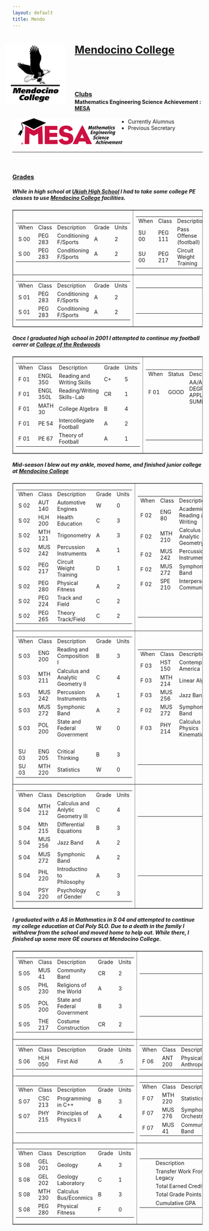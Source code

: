 ```yaml
---
layout: default
title: Mendo
---
```


<style>
ul {
	margin-left: 95px;
}
ul ul {
	margin: 0 0 0 45px;
}
hr, h3 {
	margin-top: 55px;
}
h4 {
	margin-top: -15px;
}
img.project-icon {
	border: none;
	float: left;
	height: 70px;
}
</style>

<div class="span12" stlye="margin-bottom:25px">
  <img src="media/images/mendo.png" style="float:left; margin: 0px 25px 25px -20px"/>
  <h1> <a target="_blank" href="http://mendocino.edu">Mendocino College</a> </h1>
</div>
<br/>

### [Clubs]()

#### Mathematics Engineering Science Achievement : [MESA](http://www2.mendocino.edu/mesa/)

<img src="media/images/MESA-official.png" class="project-icon"/>

* Currently Alumnus
* Previous Secretary

---

### [Grades]()
##### While in high school at [Ukiah High School](http://www.edline.net/pages/Ukiah_High) I had to take some college PE classes to use [Mendocino College](http://mendocino.edu") facilities.

<table  border="1" frame="box" width="100%" class="table">
	<tr>
		<td width="525">
			<table>
				<tr>							
					<td>When</td><td>Class</td><td width="300">Description</td><td>Grade</td><td>Units</td>
				</tr>
				<tr>
					<td>S 00</td><td>PEG 283</td><td>Conditioning F/Sports</td><td>A</td><td>2</td>
				</tr>
				<tr>
					<td>S 00</td><td>PEG 283</td><td>Conditioning F/Sports</td><td>A</td><td>2</td>
				</tr>
			</table>
		</td>
		<td width="525">
			<table>
				<tr>
					<td>When</td><td>Class</td><td width="300">Description</td><td>Grade</td><td>Units</td>
				</tr>
				<tr>
					<td>SU 00</td><td>PEG 111</td><td>Pass Offense (football)</td><td>A</td><td>1</td>
				</tr>
				<tr>
					<td>SU 00</td><td>PEG 217</td><td>Circuit Weight Training</td><td>A</td><td>1</td>
				</tr>
			</table>
		</td>
	</tr>
	<tr>
		<td width="525">
			<table>
				<tr>
					<td>When</td><td>Class</td><td width="300">Description</td><td>Grade</td><td>Units</td>
				</tr>
				<tr>
					<td>S 01</td><td>PEG 283</td><td>Conditioning F/Sports</td><td>A</td><td>2</td>
				</tr>
				<tr>
					<td>S 01</td><td>PEG 283</td><td>Conditioning F/Sports</td><td>A</td><td>2</td>
				</tr>
			</table>
		</td>
		<td width="525">
			<table>
				<tr>
					<td>&nbsp;</td><td>&nbsp;</td><td width="300">&nbsp;</td><td>&nbsp;</td><td>&nbsp;</td>
				</tr>
				<tr>
					<td>&nbsp;</td><td>&nbsp;</td><td>&nbsp;</td><td>&nbsp;</td><td>&nbsp;</td>
				</tr>
				<tr>
					<td>&nbsp;</td><td>&nbsp;</td><td>&nbsp;</td><td>&nbsp;</td><td>&nbsp;</td>
				</tr>
			</table>
		</td>
	</tr>
</table>

##### Once I graduated high school in 2001 I attempted to continue my football carrer at [College of the Redwoods](http://www.redwoods.edu/)

<table border="1" frame="box" width="100%" class="table">
	<tr>
		<td width="525">
			<table>
				<tr>
					<td>When</td><td>Class</td><td width="300">Description</td><td>Grade</td><td>Units</td>
				</tr>
				<tr>
					<td>F 01</td><td>ENGL 350</td><td>Reading and Writing Skills</td><td>C+</td><td>5</td>
				</tr>
				<tr>
					<td>F 01</td><td>ENGL 350L</td><td>Reading/Writing Skills-Lab</td><td>CR</td><td>1</td>
				</tr>
				<tr>
					<td>F 01</td><td>MATH 30</td><td>College Algebra </td><td>B</td><td>4</td>
				</tr>
				<tr>
					<td>F 01</td><td>PE 54</td><td>Intercollegiate Football</td><td>A</td><td>2</td>
				</tr>
				<tr>
					<td>F 01</td><td>PE 67</td><td>Theory of Football</td><td>A</td><td>1</td>
				</tr>
			</table>
		</td>
		<td width="525">
			<table>
				<tr>
					<td>When</td><td>Status</td><td width="300">Description</td><td>GPA</td><td>Units</td>
				</tr>
				<tr>
					<td>F 01</td><td>GOOD</td><td>AA/AS DEGREE APPLICABLE SUMMARY</td><td>3.429</td><td>24.00</td>
				</tr>
				<tr>
					<td>&nbsp;</td><td>&nbsp;</td><td>&nbsp;</td><td>&nbsp;</td><td>&nbsp;</td>
				</tr>
				<tr>
					<td>&nbsp;</td><td>&nbsp;</td><td>&nbsp;</td><td>&nbsp;</td><td>&nbsp;</td>
				</tr>
				<tr>
					<td>&nbsp;</td><td>&nbsp;</td><td>&nbsp;</td><td>&nbsp;</td><td>&nbsp;</td>
				</tr>
				<tr>
					<td>&nbsp;</td><td>&nbsp;</td><td>&nbsp;</td><td>&nbsp;</td><td>&nbsp;</td>
				</tr>
			</table>
		</td>
	</tr>
</table>

##### Mid-season I blew out my ankle, moved home, and finished junior college at [Mendocino College](http://mendocino.edu")

<table border="1" frame="box" width="100%" class="table">
	<tr>
		<td width="525">
			<table>
				<tr>							
					<td>When</td><td>Class</td><td width="300">Description</td><td>Grade</td><td>Units</td>
				</tr>
				<tr>
					<td>S 02</td><td>AUT 140</td><td>Automotive Engines</td><td>W</td><td>0</td>
				</tr>
				<tr>
					<td>S 02</td><td>HLH 200</td><td>Health Education</td><td>C</td><td>3</td>
				</tr>
				<tr>
					<td>S 02</td><td>MTH 121</td><td>Trigonometry</td><td>A</td><td>3</td>
				</tr>
				<tr>
					<td>S 02</td><td>MUS 242</td><td>Percussion Instruments</td><td>A</td><td>1</td>
				</tr>				
				<tr>
					<td>S 02</td><td>PEG 217</td><td>Circuit Weight Training</td><td>D</td><td>1</td>
				</tr>
				<tr>
					<td>S 02</td><td>PEG 280</td><td>Physical Fitness</td><td>A</td><td>2</td>
				</tr>
				<tr>
					<td>S 02</td><td>PEG 224</td><td>Track and Field</td><td>C</td><td>2</td>
				</tr>
				<tr>
					<td>S 02</td><td>PEG 265</td><td>Theory Track/Field</td><td>C</td><td>2</td>
				</tr>
			</table>
		</td>
		<td width="525">
			<table>
				<tr>
					<td>When</td><td>Class</td><td width="300">Description</td><td>Grade</td><td>Units</td>
				</tr>
				<tr>
					<td>F 02</td><td>ENG 80</td><td>Academic Reading and Writing</td><td>B</td><td>3</td>
				</tr>
				<tr>
					<td>F 02</td><td>MTH 210</td><td>Calculus and Analytic Geometry I</td><td>C</td><td>4</td>
				</tr>
				<tr>
					<td>F 02</td><td>MUS 242</td><td>Percussion Instruments</td><td>A</td><td>1</td>
				</tr>
				<tr>
					<td>F 02</td><td>MUS 272</td><td>Symphonic Band</td><td>A</td><td>2</td>
				</tr>
				<tr>
					<td>F 02</td><td>SPE 210</td><td>Interpersonal Communication</td><td>B</td><td>3</td>
				</tr>
				<tr>
					<td>&nbsp;</td><td>&nbsp;</td><td>&nbsp;</td><td>&nbsp;</td><td>&nbsp;</td>
				</tr>
				<tr>
					<td>&nbsp;</td><td>&nbsp;</td><td>&nbsp;</td><td>&nbsp;</td><td>&nbsp;</td>
				</tr>
				<tr>
					<td>&nbsp;</td><td>&nbsp;</td><td>&nbsp;</td><td>&nbsp;</td><td>&nbsp;</td>
				</tr>
			</table>
		</td>
	</tr>
	<tr>
		<td width="525">
			<table>
				<tr>
					<td>When</td><td>Class</td><td width="300">Description</td><td>Grade</td><td>Units</td>
				</tr>
				<tr>
					<td>S 03</td><td>ENG 200</td><td>Reading and Composition I</td><td>B</td><td>3</td>
				</tr>
				<tr>
					<td>S 03</td><td>MTH 211</td><td>Calculus and Analytic Geometry II</td><td>C</td><td>4</td>
				</tr>
				<tr>
					<td>S 03</td><td>MUS 242</td><td>Percussion Instruments</td><td>A</td><td>1</td>
				</tr>
				<tr>
					<td>S 03</td><td>MUS 272</td><td>Symphonic Band</td><td>A</td><td>2</td>
				</tr>
				<tr>
					<td>S 03</td><td>POL 200</td><td>State and Federal Government</td><td>W</td><td>0</td>
				</tr>
				<tr>
					<td>&nbsp;</td><td>&nbsp;</td><td>&nbsp;</td><td>&nbsp;</td><td>&nbsp;</td>
				</tr>
				<tr>
					<td>SU 03</td><td>ENG 205</td><td>Critical Thinking</td><td>B</td><td>3</td>
				</tr>
				<tr>
					<td>SU 03</td><td>MTH 220</td><td>Statistics</td><td>W</td><td>0</td>
				</tr>
			</table>
		</td>
		<td width="525">
			<table>
				<tr>
					<td>When</td><td>Class</td><td width="300">Description</td><td>Grade</td><td>Units</td>
				</tr>
				<tr>
					<td>F 03</td><td>HST 150</td><td>Contemporary America</td><td>C</td><td>3</td>
				</tr>
				<tr>
					<td>F 03</td><td>MTH 214</td><td>Linear Algebra</td><td>C</td><td>3</td>
				</tr>
				<tr>
					<td>F 03</td><td>MUS 256</td><td>Jazz Band</td><td>A</td><td>2</td>
				</tr>
				<tr>
					<td>F 02</td><td>MUS 272</td><td>Symphonic Band</td><td>A</td><td>2</td>
				</tr>
				<tr>
					<td>F 03</td><td>PHY 214</td><td>Calculus Physics Kinematics</td><td>C</td><td>4</td>
				</tr>
				<tr>
					<td>&nbsp;</td><td>&nbsp;</td><td>&nbsp;</td><td>&nbsp;</td><td>&nbsp;</td>
				</tr>
				<tr>
					<td>&nbsp;</td><td>&nbsp;</td><td>&nbsp;</td><td>&nbsp;</td><td>&nbsp;</td>
				</tr>
				<tr>
					<td>&nbsp;</td><td>&nbsp;</td><td>&nbsp;</td><td>&nbsp;</td><td>&nbsp;</td>
				</tr>
			</table>
		</td>
	</tr>
	<tr>
		<td width="525">
			<table>
				<tr>							
					<td>When</td><td>Class</td><td width="300">Description</td><td>Grade</td><td>Units</td>
				</tr>
				<tr>
					<td>S 04</td><td>MTH 212</td><td>Calculus and Anlytic Geometry III</td><td>C</td><td>4</td>
				</tr>
				<tr>
					<td>S 04</td><td>Mth 215</td><td>Differential Equations</td><td>B</td><td>3</td>
				</tr>
								<tr>
					<td>S 04</td><td>MUS 256</td><td>Jazz Band</td><td>A</td><td>2</td>
				</tr>
				<tr>
					<td>S 04</td><td>MUS 272</td><td>Symphonic Band</td><td>A</td><td>2</td>
				</tr>
				<tr>
					<td>S 04</td><td>PHL 220</td><td>Introductino to Philosophy</td><td>A</td><td>3</td>
				</tr>
				<tr>
					<td>S 04</td><td>PSY 220</td><td>Psychology of Gender</td><td>C</td><td>3</td>
				</tr>
			</table>
		</td>
		<td width="525">
			<table>
				<tr>
					<td>&nbsp;</td><td>&nbsp;</td><td width="300">&nbsp;</td><td>&nbsp;</td><td>&nbsp;</td>
				</tr>
				<tr>
					<td>&nbsp;</td><td>&nbsp;</td><td>&nbsp;</td><td>&nbsp;</td><td>&nbsp;</td>
				</tr>
				<tr>
					<td>&nbsp;</td><td>&nbsp;</td><td>&nbsp;</td><td>&nbsp;</td><td>&nbsp;</td>
				</tr>
				<tr>
					<td>&nbsp;</td><td>&nbsp;</td><td>&nbsp;</td><td>&nbsp;</td><td>&nbsp;</td>
				</tr>
				<tr>
					<td>&nbsp;</td><td>&nbsp;</td><td>&nbsp;</td><td>&nbsp;</td><td>&nbsp;</td>
				</tr>
				<tr>
					<td>&nbsp;</td><td>&nbsp;</td><td>&nbsp;</td><td>&nbsp;</td><td>&nbsp;</td>
				</tr><tr>
					<td>&nbsp;</td><td>&nbsp;</td><td>&nbsp;</td><td>&nbsp;</td><td>&nbsp;</td>
				</tr>
			</table>
		</td>
	</tr>
</table>

##### I graduated with a AS in Mathmatics in S 04 and attempted to continue my college education at Cal Poly SLO. Due to a death in the family I withdrew from the school and moved home to help out. While there, I finished up some more GE courses at Mendocino College.


<table  border="1" frame="box" width="100%" class="table">	
	<tr>
		<td width="525">
			<table>
				<tr>
					<td>When</td><td>Class</td><td width="300">Description</td><td>Grade</td><td>Units</td>
				</tr>
				<tr>
					<td>S 05</td><td>MUS 41</td><td>Community Band</td><td>CR</td><td>2</td>
				</tr>
				<tr>
					<td>S 05</td><td>PHL 230</td><td>Religions of the World</td><td>A</td><td>3</td>
				</tr>
				<tr>
					<td>S 05</td><td>POL 200</td><td>State and Federal Government</td><td>B</td><td>3</td>
				</tr>
				<tr>
					<td>S 05</td><td>THE 217</td><td>Costume Construction</td><td>CR</td><td>2</td>
				</tr>
			</table>
		</td>
		<td width="525">
			<table>
				<tr>
					<td>&nbsp;</td><td>&nbsp;</td><td width="300">&nbsp;</td><td>&nbsp;</td><td>&nbsp;</td>
				</tr>
				<tr>
					<td>&nbsp;</td><td>&nbsp;</td><td>&nbsp;</td><td>&nbsp;</td><td>&nbsp;</td>
				</tr>
				<tr>
					<td>&nbsp;</td><td>&nbsp;</td><td>&nbsp;</td><td>&nbsp;</td><td>&nbsp;</td>
				</tr>
				<tr>
					<td>&nbsp;</td><td>&nbsp;</td><td>&nbsp;</td><td>&nbsp;</td><td>&nbsp;</td>
				</tr>
				<tr>
					<td>&nbsp;</td><td>&nbsp;</td><td>&nbsp;</td><td>&nbsp;</td><td>&nbsp;</td>
				</tr>
			</table>
		</td>
	</tr>
	<tr>
		<td width="525">
			<table>
				<tr>
					<td>When</td><td>Class</td><td width="300">Description</td><td>Grade</td><td>Units</td>
				</tr>
				<tr>
					<td>S 06</td><td>HLH 050</td><td>First Aid</td><td>A</td><td>.5</td>
				</tr>				
			</table>
		</td>
		<td width="525">
			<table>
				<tr>
					<td>When</td><td>Class</td><td width="300">Description</td><td>Grade</td><td>Units</td>
				</tr>
				<tr>
					<td>F 06</td><td>ANT 200</td><td>Physical Anthropology</td><td>A</td><td>3</td>
				</tr>
			</table>
		</td>
	</tr>
	<tr>
		<td width="525">
			<table>
				<tr>
					<td>When</td><td>Class</td><td width="300">Description</td><td>Grade</td><td>Units</td>
				</tr>
				<tr>
					<td>S 07</td><td>CSC 213</td><td>Programming in C++</td><td>B</td><td>3</td>
				</tr>
				<tr>
					<td>S 07</td><td>PHY 215</td><td>Principles of Physics II</td><td>A</td><td>4</td>
				</tr>
				<tr>
					<td>&nbsp;</td><td>&nbsp;</td><td>&nbsp;</td><td>&nbsp;</td><td>&nbsp;</td>
				</tr>
			</table>
		</td>
		<td width="525">
			<table>
				<tr>
					<td>When</td><td>Class</td><td width="300">Description</td><td>Grade</td><td>Units</td>
				</tr>
				<tr>
					<td>F 07</td><td>MTH 220</td><td>Statistics</td><td>A</td><td>4</td>
				</tr>
				<tr>
					<td>F 07</td><td>MUS 276</td><td>Symphony Orchestra</td><td>A</td><td>2</td>
				</tr>
				<tr>
					<td>F 07</td><td>MUS 41</td><td>Community Band</td><td>A</td><td>2</td>
				</tr>
			</table>
		</td>
	</tr>
	<tr>
		<td width="525">
			<table>
				<tr>
					<td>When</td><td>Class</td><td width="300">Description</td><td>Grade</td><td>Units</td>
				</tr>
				<tr>
					<td>S 08</td><td>GEL 201</td><td>Geology</td><td>A</td><td>3</td>
				</tr>
				<tr>
					<td>S 08</td><td>GEL 202</td><td>Geology Laboratory</td><td>C</td><td>1</td>
				</tr>
				<tr>
					<td>S 08</td><td>MTH 230</td><td>Calculus Bus/Econmics</td><td>B</td><td>3</td>
				</tr>
				<tr>
					<td>S 08</td><td>PEG 280</td><td>Physical Fitness</td><td>F</td><td>0</td>
				</tr>
			</table>
		</td>
		<td width="525">
			<table>
				<tr>
					<td>&nbsp;</td><td>&nbsp;</td><td width="300">Description</td><td>Count</td><td>&nbsp;</td>
				</tr>
				<tr>
					<td>&nbsp;</td><td>&nbsp;</td><td>Transfer Work From Legacy</td><td>13</td><td>&nbsp;</td>
				</tr>
				<tr>
					<td>&nbsp;</td><td>&nbsp;</td><td>Total Earned Credits</td><td>117.50</td><td>&nbsp;</td>
				</tr>
				<tr>
					<td>&nbsp;</td><td>&nbsp;</td><td>Total Grade Points</td><td>358</td><td>&nbsp;</td>
				</tr>
				<tr>
					<td>&nbsp;</td><td>&nbsp;</td><td>Cumulative GPA</td><td>3.140</td><td>&nbsp;</td>
				</tr>
			</table>
		</td>
	</tr>
</table>
